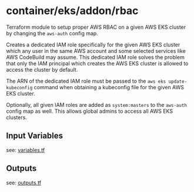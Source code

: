 # container/eks/addon/rbac 

Terraform module to setup proper AWS RBAC on a given AWS EKS cluster by changing the `aws-auth` config map.

Creates a dedicated IAM role specifically for the given AWS EKS cluster which any user in the same AWS account 
and some selected services like AWS CodeBuild may assume. This dedicated IAM role solves the problem that only 
the IAM principal which creates the AWS EKS cluster is allowed to access the cluster by default.

The ARN of the dedicated IAM role must be passed to the `aws eks update-kubeconfig` command 
when obtaining a kubeconfig file for the given AWS EKS cluster.

Optionally, all given IAM roles are added as `system:masters` to the `aws-auth` config map as well. This allows
global admins to access all AWS EKS clusters.

## Input Variables

see: [variables.tf](variables.tf)

## Outputs

see: [outputs.tf](outputs.tf)

